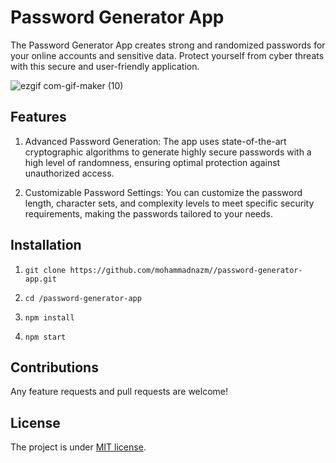 # Password Generator App

The Password Generator App creates strong and randomized passwords for your online accounts and sensitive data. Protect yourself from cyber threats with this secure and user-friendly application.

![ezgif com-gif-maker (10)](https://github.com/mohammadnazm/password-generator-app/assets/63538356/37acf765-aacb-4237-923b-220d8356e231)


## Features
1. Advanced Password Generation: The app uses state-of-the-art cryptographic algorithms to generate highly secure passwords with a high level of randomness, ensuring optimal protection against unauthorized access.

2. Customizable Password Settings: You can customize the password length, character sets, and complexity levels to meet specific security requirements, making the passwords tailored to your needs.



## Installation

1. `git clone https://github.com/mohammadnazm//password-generator-app.git`

2. `cd /password-generator-app`

3. `npm install`

4. `npm start`

## Contributions

Any feature requests and pull requests are welcome!

## License

The project is under [MIT license](https://choosealicense.com/licenses/mit/).

